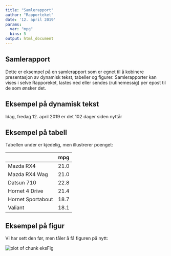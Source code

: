 ```yaml
---
title: "Samlerapport"
author: "Rapporteket"
date: '12. april 2019'
params:
  var: "mpg"
  bins: 5
output: html_document
---
```





## Samlerapport
Dette er eksempel på en samlerapport som er egnet til å kobinere presentasjon
av dynamisk tekst, tabeller og figurer. Samlerapporter kan vises i selve
Rapporeket, lastes ned eller sendes (rutinemessig) per epost til de som ønsker
det.


## Eksempel på dynamisk tekst
Idag, fredag 12. april 2019 er det
102 dager siden nyttår


## Eksempel på tabell
Tabellen under er kjedelig, men illustrerer poenget:

<table class="table table-striped table-hover table-condensed" style="margin-left: auto; margin-right: auto;">
 <thead>
  <tr>
   <th style="text-align:left;">   </th>
   <th style="text-align:right;"> mpg </th>
  </tr>
 </thead>
<tbody>
  <tr>
   <td style="text-align:left;"> Mazda RX4 </td>
   <td style="text-align:right;"> 21.0 </td>
  </tr>
  <tr>
   <td style="text-align:left;"> Mazda RX4 Wag </td>
   <td style="text-align:right;"> 21.0 </td>
  </tr>
  <tr>
   <td style="text-align:left;"> Datsun 710 </td>
   <td style="text-align:right;"> 22.8 </td>
  </tr>
  <tr>
   <td style="text-align:left;"> Hornet 4 Drive </td>
   <td style="text-align:right;"> 21.4 </td>
  </tr>
  <tr>
   <td style="text-align:left;"> Hornet Sportabout </td>
   <td style="text-align:right;"> 18.7 </td>
  </tr>
  <tr>
   <td style="text-align:left;"> Valiant </td>
   <td style="text-align:right;"> 18.1 </td>
  </tr>
</tbody>
</table>


## Eksempel på figur
Vi har sett den før, men tåler å få figuren på nytt:

![plot of chunk eksFig](figure/eksFig-1.png)
